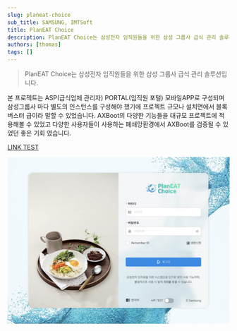 ```yaml
---
slug: planeat-choice
sub_title: SAMSUNG, IMTSoft
title: PlanEAT Choice
description: PlanEAT Choice는 삼성전자 임직원들을 위한 삼성 그룹사 급식 관리 솔루션입니다.
authors: [thomas]
tags: []
---
```


> PlanEAT Choice는 삼성전자 임직원들을 위한 삼성 그룹사 급식 관리 솔루션입니다.

본 프로젝트는 ASP(급식업체 관리자) PORTAL(임직원 포털) 모바일APP로 구성되며 삼성그룹사 마다 별도의 인스턴스를 구성해야 했기에 프로젝트 규모나 설치면에서 블록버스터 급이라 말할 수 있었습니다.
AXBoot의 다양한 기능들을 대규모 프로젝트에 적용해볼 수 있었고 
다양한 사용자들이 사용하는 폐쇄망환경에서 AXBoot를 검증될 수 있었던 좋은 기회 였습니다.


<a href="http://www.axisj.com">LINK TEST</a>

![planeat.jpg](planeat.jpg)
